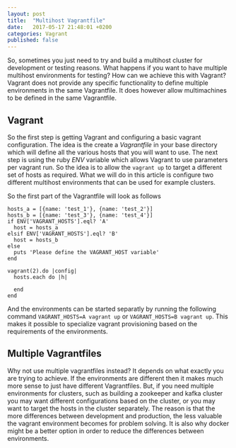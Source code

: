 ```yaml
---
layout: post
title:  "Multihost Vagrantfile"
date:   2017-05-17 21:48:01 +0200
categories: Vagrant
published: false
---
```


So, sometimes you just need to try and build a multihost cluster for development or testing reasons. What happens if you want to have multiple multihost environments for testing? How can we achieve this with Vagrant? Vagrant does not provide any specific functionality to define multiple environments in the same Vagrantfile. It does however allow multimachines to be defined in the same Vagrantfile.

## Vagrant

So the first step is getting Vagrant and configuring a basic vagrant configuration. The idea is the create a _Vagrantfile_ in your base directory which will define all the various hosts that you will want to use. The next step is using the ruby *ENV* variable which allows Vagrant to use parameters per vagrant run. So the idea is to allow the `vagrant up` to target a different set of hosts as required. What we will do in this article is configure two different multihost environments that can be used for example clusters.

So the first part of the Vagrantfile will look as follows

```
hosts_a = [{name: 'test_1'}, {name: 'test_2'}]
hosts_b = [{name: 'test_3'}, {name: 'test_4'}]
if ENV['VAGRANT_HOSTS'].eql? 'A'
  host = hosts_a
elsif ENV['VAGRANT_HOSTS'].eql? 'B'
  host = hosts_b
else
  puts 'Please define the VAGRANT_HOST variable'
end

vagrant(2).do |config|
  hosts.each do |h|
    
  end
end
```

And the environments can be started separatly by running the following command `VAGRANT_HOSTS=A vagrant up` or `VAGRANT_HOSTS=B vagrant up`. This makes it possible to specialize vagrant provisioning based on the requirements of the environments.

## Multiple Vagrantfiles

Why not use multiple vagrantfiles instead? It depends on what exactly you are trying to achieve. If the environments are different then it makes much more sense to just have different Vagrantfiles. But, if you need multiple environments for clusters, such as building a zookeeper and kafka cluster you may want different configurations based on the cluster, or you may want to target the hosts in the cluster separately. The reason is that the more differences between development and production, the less valuable the vagrant environment becomes for problem solving. It is also why docker might be a better option in order to reduce the differences between environments.